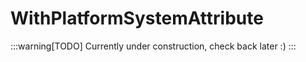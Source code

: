 ﻿
# WithPlatformSystemAttribute

:::warning[TODO]
Currently under construction, check back later :)
:::

